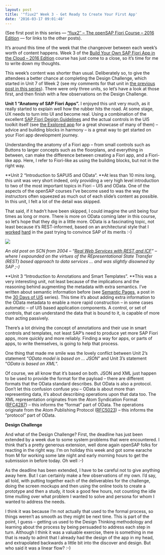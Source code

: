 ```yaml
---
layout: post
title: '"fiux2" Week 3 - Get Ready to Create Your First App'
date: '2016-03-17 09:01:48'
---
```



(See first post in this series — [“fiux2″ – The openSAP Fiori Course – 2016 Edition](http://pipetree.com/qmacro/blog/2016/03/fiux2-the-opensap-fiori-course-2016-edition/) — for links to the other posts).

It’s around this time of the week that the changeover between each week’s worth of content happens. Week 3 of the [Build Your Own SAP Fiori App in the Cloud – 2016 Edition](http://open.sap.com/courses/fiux2) course has just come to a close, so it’s time for me to write down my thoughts.

This week’s content was shorter than usual. Deliberately so, to give the attendees a better chance at completing the Design Challenge, which started in Unit 7 of Week 2 (see my comments for that unit in [the previous post in this series](http://pipetree.com/qmacro/blog/2016/03/fiux2-week-2-design-your-first-sap-fiori-app/)). There were only three units, so let’s have a look at those first, and then finish with a few observations on the Design Challenge.

**Unit 1 “Anatomy of SAP Fiori Apps”.** I enjoyed this unit very much, as it really started to explain well how the rubber hits the road. At some stage, UX needs to turn into UI and become real. Using a combination of the excellent [SAP Fiori Design Guidelines](https://experience.sap.com/fiori-design/) and the actual controls in the UI5 toolkit itself (see [the Explored app](https://sapui5.hana.ondemand.com/explored.html) for a great showcase of many of them) – advice and building blocks in harmony – is a great way to get started on your Fiori app development journey.

Understanding the anatomy of a Fiori app – from small controls such as Buttons to larger concepts such as the floorplans, and everything in between, can make the difference between creating a Fiori app, and a Fiori-like app. Here, I refer to Fiori-like as using the building blocks, but not in the right way.

**Unit 2 “Introduction to SAPUI5 and OData”. **At less than 10 mins long, this unit was very short indeed, only providing a very high level introduction to two of the most important topics in Fiori – UI5 and OData. One of the aspects of the openSAP courses I’ve become used to was the way the instructors often squeezed as much out of each slide’s content as possible. In this unit, I felt a lot of the detail was skipped.

That said, if it hadn’t have been skipped, I could imagine the unit being four times as long or more. There is more on OData coming later in this course, so let’s hope that they dig in a little more. OData is a fascinating topic, not least because it’s REST-informed, based on an architectural style that I [worked](http://www.sdn.sap.com/irj/scn/go/portal/prtroot/docs/library/uuid/ea8db790-0201-0010-af98-de15b6c1ee1a?overridelayout=true) [hard](https://scn.sap.com/people/dj.adams/blog/2004/06/24/forget-soap--build-real-web-services-with-the-icf) in the past trying to convince SAP of its merits :-)

[![](http://pipetree.com/qmacro/blog/wp-content/uploads/2016/03/Screen-Shot-2016-03-16-at-23.00.42.png)](http://www.sdn.sap.com/irj/scn/go/portal/prtroot/docs/library/uuid/ea8db790-0201-0010-af98-de15b6c1ee1a?overridelayout=true)

*An old post on SCN from 2004 – “[Real Web Services with REST and ICF](http://www.sdn.sap.com/irj/scn/go/portal/prtroot/docs/library/uuid/ea8db790-0201-0010-af98-de15b6c1ee1a?overridelayout=true)” – where I expounded on the virtues of the REpresentational State Transfer (REST) based approach to data services … and was slightly disowned by SAP ;-)*

**Unit 3 “Introduction to Annotations and Smart Templates”. **This was a very interesting unit, not least because of the implications and the reasoning behind augmenting the metadata with extra semantics. I’ve written about semantic information before (see [Semantic Pages](http://pipetree.com/qmacro/blog/2015/07/semantic-pages/), a post in the [30 Days of UI5](http://pipetree.com/qmacro/blog/2015/07/30-days-of-ui5/) series). This time it’s about adding extra information to the OData metadata to enable a more rapid construction – in some cases automatic – of UI5 based application components. A control, or set of controls, that can understand the data that is bound to it, is capable of more than acting passively.

There’s a lot driving the concept of annotations and their use in smart controls and templates, not least SAP’s need to produce yet more SAP Fiori apps, more quickly and more reliably. Finding a way for apps, or parts of apps, to write themselves, is going to help that process.

One thing that made me smile was the lovely conflict between Unit 2’s statement “*OData model is based on … JSON*” and Unit 3’s statement “*OData is based on XML*“.

Of course, we all know that it’s based on both. JSON and XML just happen to be used to provide the format for the payload – there are different formats that the OData standard describes. But OData is also a protocol. Don’t let this confusion confuse you – OData is about more than representing data, it’s about describing operations upon that data too. The XML representation originates from the Atom Syndication Format ([RFC4287](http://www.rfc-base.org/rfc-4287.html)) – this informs the “format” part of OData. The operations originate from the Atom Publishing Protocol ([RFC5023](http://www.rfc-base.org/rfc-5023.html)) – this informs the “protocol” part of OData.

**Design Challenge**

And what of the Design Challenge? First, the deadline has just been extended by a week due to some system problems that were encountered. I think that’s a pretty generous extension, well done again openSAP folks for reacting in the right way. I’m on holiday this week and got some earache from M for working some late night and early morning hours to get the submission in before today. Oh well :-)

As the deadline has been extended, I have to be careful not to give anything away here. But I can certainly make a few observations of my own. I’d say, all told, with putting together each of the deliverables for the challenge, doing the screen mockups and then using the online tools to create a prototype and then a study, it took a good few hours, not counting the idle time mulling over what problem I wanted to solve and persona for whom I wanted to address the needs.

I think it was because I’m not actually that used to the formal process, so things weren’t as smooth as they might be next time. This is part of the point, I guess – getting us used to the Design Thinking methodology and learning about the process by being persuaded to address each step in turn. Although I think it was a valuable exercise, there is something in me that is ready to admit that I already had the design of the app in my head, and extrapolated backwards a little bit into the discover and design. But who said it was a linear flow? :-)

 


